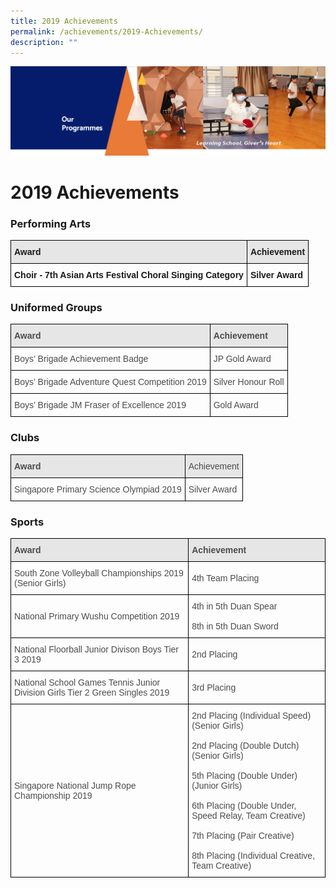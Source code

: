 ```yaml
---
title: 2019 Achievements
permalink: /achievements/2019-Achievements/
description: ""
---
```

![](/images/OurProgrammes.png)

2019 Achievements
=================

### Performing Arts

<style type="text/css">
.tg  {border-collapse:collapse;border-spacing:0;}
.tg td{border-color:black;border-style:solid;border-width:1px;font-family:Arial, sans-serif;font-size:14px;
  overflow:hidden;padding:10px 5px;word-break:normal;}
.tg th{border-color:black;border-style:solid;border-width:1px;font-family:Arial, sans-serif;font-size:14px;
  font-weight:normal;overflow:hidden;padding:10px 5px;word-break:normal;}
.tg .tg-3qhc{background-color:#E6E6E6;font-weight:bold;text-align:left;vertical-align:top}
.tg .tg-yla0{font-weight:bold;text-align:left;vertical-align:middle}
</style>
<table class="tg">
<thead>
  <tr>
    <th class="tg-3qhc">Award</th>
    <th class="tg-3qhc">Achievement</th>
  </tr>
</thead>
<tbody>
  <tr>
    <td class="tg-yla0">Choir - 7th Asian Arts Festival Choral Singing Category</td>
    <td class="tg-yla0"> Silver Award</td>
  </tr>
</tbody>
</table>


### Uniformed Groups

<style type="text/css">
.tg  {border-collapse:collapse;border-spacing:0;}
.tg td{border-color:black;border-style:solid;border-width:1px;font-family:Arial, sans-serif;font-size:14px;
  overflow:hidden;padding:10px 5px;word-break:normal;}
.tg th{border-color:black;border-style:solid;border-width:1px;font-family:Arial, sans-serif;font-size:14px;
  font-weight:normal;overflow:hidden;padding:10px 5px;word-break:normal;}
.tg .tg-a2ei{color:#4C4C4C;text-align:left;vertical-align:middle}
.tg .tg-8nb5{background-color:#E6E6E6;color:#4C4C4C;font-weight:bold;text-align:left;vertical-align:top}
</style>
<table class="tg">
<thead>
  <tr>
    <th class="tg-8nb5">Award</th>
    <th class="tg-8nb5">Achievement</th>
  </tr>
</thead>
<tbody>
  <tr>
    <td class="tg-a2ei">Boys’ Brigade Achievement Badge</td>
    <td class="tg-a2ei">JP Gold Award</td>
  </tr>
  <tr>
    <td class="tg-a2ei">Boys’ Brigade Adventure Quest Competition 2019</td>
    <td class="tg-a2ei"> Silver Honour Roll</td>
  </tr>
  <tr>
    <td class="tg-a2ei">Boys’ Brigade JM Fraser of Excellence 2019</td>
    <td class="tg-a2ei"> Gold Award</td>
  </tr>
</tbody>
</table>


### Clubs

<style type="text/css">
.tg  {border-collapse:collapse;border-spacing:0;}
.tg td{border-color:black;border-style:solid;border-width:1px;font-family:Arial, sans-serif;font-size:14px;
  overflow:hidden;padding:10px 5px;word-break:normal;}
.tg th{border-color:black;border-style:solid;border-width:1px;font-family:Arial, sans-serif;font-size:14px;
  font-weight:normal;overflow:hidden;padding:10px 5px;word-break:normal;}
.tg .tg-a2ei{color:#4C4C4C;text-align:left;vertical-align:middle}
.tg .tg-m5zk{background-color:#E6E6E6;color:#4C4C4C;text-align:left;vertical-align:middle}
.tg .tg-8nb5{background-color:#E6E6E6;color:#4C4C4C;font-weight:bold;text-align:left;vertical-align:top}
</style>
<table class="tg">
<thead>
  <tr>
    <th class="tg-8nb5">Award<br></th>
    <th class="tg-m5zk">Achievement</th>
  </tr>
</thead>
<tbody>
  <tr>
    <td class="tg-a2ei">Singapore Primary Science Olympiad 2019</td>
    <td class="tg-a2ei">Silver Award</td>
  </tr>
</tbody>
</table>


### Sports

<style type="text/css">
.tg  {border-collapse:collapse;border-spacing:0;}
.tg td{border-color:black;border-style:solid;border-width:1px;font-family:Arial, sans-serif;font-size:14px;
  overflow:hidden;padding:10px 5px;word-break:normal;}
.tg th{border-color:black;border-style:solid;border-width:1px;font-family:Arial, sans-serif;font-size:14px;
  font-weight:normal;overflow:hidden;padding:10px 5px;word-break:normal;}
.tg .tg-a2ei{color:#4C4C4C;text-align:left;vertical-align:middle}
.tg .tg-q6nq{color:#4C4C4C;text-align:left;vertical-align:top}
.tg .tg-8nb5{background-color:#E6E6E6;color:#4C4C4C;font-weight:bold;text-align:left;vertical-align:top}
</style>
<table class="tg">
<thead>
  <tr>
    <th class="tg-8nb5">Award</th>
    <th class="tg-8nb5">Achievement</th>
  </tr>
</thead>
<tbody>
  <tr>
    <td class="tg-a2ei">South Zone Volleyball Championships 2019 (Senior Girls) </td>
    <td class="tg-a2ei">4th Team Placing </td>
  </tr>
  <tr>
    <td class="tg-q6nq"><br><span style="font-weight:400;color:#4C4C4C">National Primary Wushu Competition 2019</span></td>
    <td class="tg-q6nq"><span style="font-weight:400;color:#4C4C4C">4th in 5th Duan Spear</span><br><br><span style="font-weight:400;color:#4C4C4C">8th in 5th Duan Sword</span></td>
  </tr>
  <tr>
    <td class="tg-a2ei"> National Floorball Junior Divison Boys Tier 3 2019</td>
    <td class="tg-a2ei"> 2nd Placing</td>
  </tr>
  <tr>
    <td class="tg-a2ei"> National School Games Tennis Junior Division Girls Tier 2 Green Singles 2019</td>
    <td class="tg-a2ei"> 3rd Placing</td>
  </tr>
  <tr>
    <td class="tg-a2ei"> Singapore National Jump Rope Championship 2019 </td>
    <td class="tg-q6nq"><span style="font-weight:400;color:#4C4C4C"> 2nd Placing (Individual Speed)(Senior Girls)</span><br><br><span style="font-weight:400;color:#4C4C4C">2nd Placing (Double Dutch) (Senior Girls)</span><br><br><span style="font-weight:400;color:#4C4C4C">5th Placing (Double Under)</span><br><span style="font-weight:400;color:#4C4C4C">(Junior Girls)</span><br><br><span style="font-weight:400;color:#4C4C4C">6th Placing (Double Under, Speed Relay, Team Creative)</span><br><br><span style="font-weight:400;color:#4C4C4C">7th Placing (Pair Creative)</span><br><br><span style="font-weight:400;color:#4C4C4C">8th Placing (Individual Creative, Team Creative) </span></td>
  </tr>
</tbody>
</table>